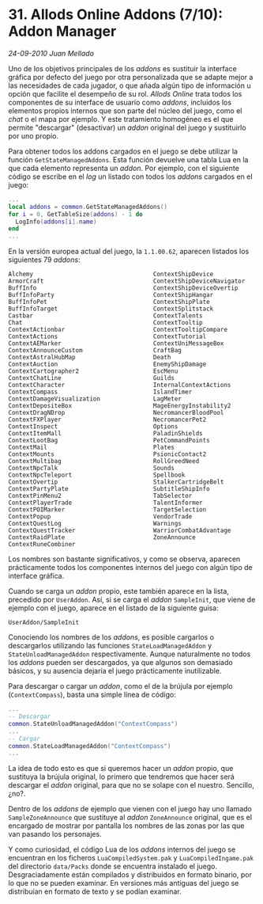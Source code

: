 # 31. Allods Online Addons (7/10): Addon Manager

_24-09-2010_ _Juan Mellado_

Uno de los objetivos principales de los _addons_ es sustituir la interface gráfica por defecto del juego por otra personalizada que se adapte mejor a las necesidades de cada jugador, o que añada algún tipo de información u opción que facilite el desempeño de su rol. _Allods Online_ trata todos los componentes de su interface de usuario como _addons_, incluidos los elementos propios internos que son parte del núcleo del juego, como el _chat_ o el mapa por ejemplo. Y este tratamiento homogéneo es el que permite "descargar" (desactivar) un _addon_ original del juego y sustituirlo por uno propio.

Para obtener todos los addons cargados en el juego se debe utilizar la función ```GetStateManagedAddons```. Esta función devuelve una tabla Lua en la que cada elemento representa un _addon_. Por ejemplo, con el siguiente código se escribe en el _log_ un listado con todos los _addons_ cargados en el juego:

```lua
...
local addons = common.GetStateManagedAddons()
for i = 0, GetTableSize(addons) - 1 do
  LogInfo(addons[i].name)
end
...
```

En la versión europea actual del juego, la ```1.1.00.62```, aparecen listados los siguientes 79 _addons_:

```text
Alchemy                                  ContextShipDevice
ArmorCraft                               ContextShipDeviceNavigator
BuffInfo                                 ContextShipDeviceOvertip
BuffInfoParty                            ContextShipHangar
BuffInfoPet                              ContextShipPlate
BuffInfoTarget                           ContextSplitstack
Castbar                                  ContextTalents
Chat                                     ContextTooltip
ContextActionbar                         ContextTooltipCompare
ContextActions                           ContextTutorial
ContextAEMarker                          ContextUniMessageBox
ContextAnnounceCustom                    CraftBag
ContextAstralHubMap                      Death
ContextAuction                           EnemyShipDamage
ContextCartographer2                     EscMenu
ContextChatLine                          Guilds
ContextCharacter                         InternalContextActions
ContextCompass                           IslandTimer
ContextDamageVisualization               LagMeter
ContextDepositeBox                       MageEnergyInstability2
ContextDragNDrop                         NecromancerBloodPool
ContextFXPlayer                          NecromancerPet2
ContextInspect                           Options
ContextItemMall                          PaladinShields
ContextLootBag                           PetCommandPoints
ContextMail                              Plates
ContextMounts                            PsionicContact2
ContextMultibag                          RollGreedNeed
ContextNpcTalk                           Sounds
ContextNpcTeleport                       Spellbook
ContextOvertip                           StalkerCartridgeBelt
ContextPartyPlate                        SubtitleShipInfo
ContextPinMenu2                          TabSelector
ContextPlayerTrade                       TalentInformer
ContextPOIMarker                         TargetSelection
ContextPopup                             VendorTrade
ContextQuestLog                          Warnings
ContextQuestTracker                      WarriorCombatAdvantage
ContextRaidPlate                         ZoneAnnounce
ContextRuneCombiner
```

Los nombres son bastante significativos, y como se observa, aparecen prácticamente todos los componentes internos del juego con algún tipo de interface gráfica.

Cuando se carga un _addon_ propio, este también aparece en la lista, precedido por ```UserAddon```. Así, si se carga el _addon_ ```SampleInit```, que viene de ejemplo con el juego, aparece en el listado de la siguiente guisa:

```text
UserAddon/SampleInit
```

Conociendo los nombres de los _addons_, es posible cargarlos o descargarlos utilizando las funciones ```StateLoadManagedAddon``` y ```StateUnloadManagedAddon``` respectivamente. Aunque naturalmente no todos los _addons_ pueden ser descargados, ya que algunos son demasiado básicos, y su ausencia dejaría el juego prácticamente inutilizable.

Para descargar o cargar un _addon_, como el de la brújula por ejemplo (```ContextCompass```), basta una simple línea de código:

```lua
...
-- Descargar
common.StateUnloadManagedAddon("ContextCompass")
...
-- Cargar
common.StateLoadManagedAddon("ContextCompass")
...
```

La idea de todo esto es que si queremos hacer un _addon_ propio, que sustituya la brújula original, lo primero que tendremos que hacer será descargar el _addon_ original, para que no se solape con el nuestro. Sencillo, ¿no?.

Dentro de los _addons_ de ejemplo que vienen con el juego hay uno llamado ```SampleZoneAnnounce``` que sustituye al _addon_ ```ZoneAnnounce``` original, que es el encargado de mostrar por pantalla los nombres de las zonas por las que van pasando los personajes.

Y como curiosidad, el código Lua de los _addons_ internos del juego se encuentran en los ficheros ```LuaCompiledSystem.pak``` y ```LuaCompiledIngame.pak``` del directorio ```data/Packs``` donde se encuentra instalado el juego. Desgraciadamente están compilados y distribuidos en formato binario, por lo que no se pueden examinar. En versiones más antiguas del juego se distribuían en formato de texto y se podían examinar.
